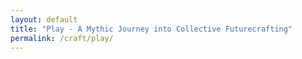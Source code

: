 ```yaml
---
layout: default
title: "Play - A Mythic Journey into Collective Futurecrafting"
permalink: /craft/play/
---
```


<div class="story-weaver">
  <div class="story-container" id="storyContainer">
    <!-- Story content will be dynamically inserted here -->
  </div>
</div>

<script>
// Create story nodes object and attach to window
window.storyNodes = {
  {% for node in site.story_nodes %}
    {% assign node_id = node.path | split: '/' | last | split: '.' | first %}
    "{{ node_id }}": {
      id: "{{ node_id }}",
      title: "{{ node.title }}",
      text: {{ node.content | jsonify }},
      choices: {{ node.next_nodes | jsonify }},
      theme: "{{ node.theme }}",
      background_image: "{{ node.background_image }}"
    }{% unless forloop.last %},{% endunless %}
  {% endfor %}
};

// Debug output
console.log("Processed story nodes:", window.storyNodes);
</script>